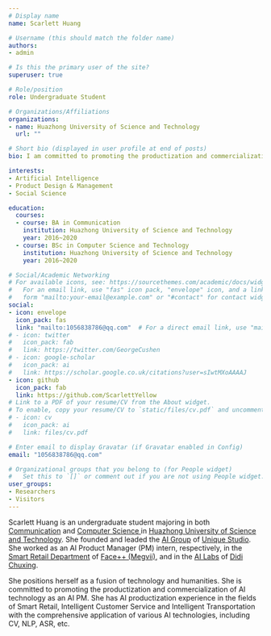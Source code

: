 ```yaml
---
# Display name
name: Scarlett Huang

# Username (this should match the folder name)
authors:
- admin

# Is this the primary user of the site?
superuser: true

# Role/position
role: Undergraduate Student

# Organizations/Affiliations
organizations:
- name: Huazhong University of Science and Technology
  url: ""

# Short bio (displayed in user profile at end of posts)
bio: I am committed to promoting the productization and commercialization of AI technology as an AI Product Manager.

interests:
- Artificial Intelligence
- Product Design & Management
- Social Science

education:
  courses:
  - course: BA in Communication
    institution: Huazhong University of Science and Technology
    year: 2016~2020
  - course: BSc in Computer Science and Technology
    institution: Huazhong University of Science and Technology
    year: 2016~2020

# Social/Academic Networking
# For available icons, see: https://sourcethemes.com/academic/docs/widgets/#icons
#   For an email link, use "fas" icon pack, "envelope" icon, and a link in the
#   form "mailto:your-email@example.com" or "#contact" for contact widget.
social:
- icon: envelope
  icon_pack: fas
  link: "mailto:1056838786@qq.com"  # For a direct email link, use "mailto:test@example.org".
# - icon: twitter
#   icon_pack: fab
#   link: https://twitter.com/GeorgeCushen
# - icon: google-scholar
#   icon_pack: ai
#   link: https://scholar.google.co.uk/citations?user=sIwtMXoAAAAJ
- icon: github
  icon_pack: fab
  link: https://github.com/ScarlettYellow
# Link to a PDF of your resume/CV from the About widget.
# To enable, copy your resume/CV to `static/files/cv.pdf` and uncomment the lines below.  
# - icon: cv
#   icon_pack: ai
#   link: files/cv.pdf

# Enter email to display Gravatar (if Gravatar enabled in Config)
email: "1056838786@qq.com"

# Organizational groups that you belong to (for People widget)
#   Set this to `[]` or comment out if you are not using People widget.  
user_groups:
- Researchers
- Visitors
---
```


Scarlett Huang is an undergraduate student majoring in both [Communication](https://drive.google.com/open?id=1zSoWb30w7oAiSfQvMJQd8bkCIeRSk5xB) and [Computer Science ](https://drive.google.com/open?id=1ICUjT-VQ_Fka3SFW8Jifxg4hM8gGqzTQ) in [Huazhong University of Science and Technology](http://english.hust.edu.cn/). She founded and leaded the [AI Group](https://unique-ailab.github.io/) of [Unique Studio](https://hustunique.com/). She worked as an AI Product Manager (PM) intern, respectively, in the [Smart Retail Department](https://megvii.com/Intelligent_Retail/) of [Face++ (Megvii)](https://megvii.com/), and in the [AI Labs](https://www.didiglobal.com/science/ailabs) of [Didi Chuxing](https://www.didiglobal.com/). 

She positions herself as a fusion of technology and humanities. She is committed to promoting the productization and commercialization of AI technology as an AI PM. She has AI productization experience in the fields of Smart Retail, Intelligent Customer Service and Intelligent Transportation with the comprehensive application of various AI technologies, including CV, NLP, ASR, etc.